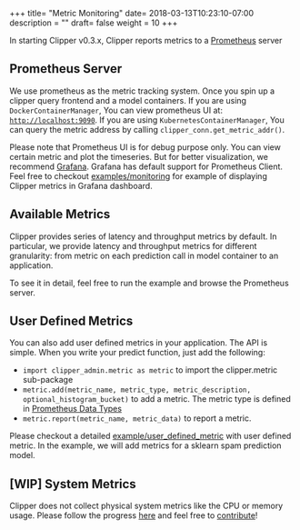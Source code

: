 +++
title= "Metric Monitoring"
date= 2018-03-13T10:23:10-07:00
description = ""
draft= false
weight = 10
+++

In starting Clipper v0.3.x, Clipper reports metrics to a [Prometheus](https://prometheus.io/) server

## Prometheus Server
We use prometheus as the metric tracking system. Once you spin up a clipper query frontend and a model containers.
If you are using `DockerContainerManager`, You can view prometheus UI at: [`http://localhost:9090`](http://localhost:9090).
If you are using `KubernetesContainerManager`, You can query the metric address by calling `clipper_conn.get_metric_addr()`.

Please note that Prometheus UI is for debug purpose only. You can view certain metric and plot the timeseries. But for better visualization, we recommend [Grafana](https://grafana.com/). Grafana has default support for Prometheus Client. Feel free to checkout [examples/monitoring](https://github.com/ucbrise/clipper/tree/develop/examples/monitoring) for example of displaying Clipper metrics in Grafana dashboard.

## Available Metrics
Clipper provides series of latency and throughput metrics by default. In particular, we provide latency and throughput metrics for different granularity: from metric on each prediction call in model container to an application. 

To see it in detail, feel free to run the example and browse the Prometheus server.

## User Defined Metrics
You can also add user defined metrics in your application. The API is simple. When you write your predict function, just add the following:

-  `import clipper_admin.metric as metric` to import the clipper.metric sub-package
-  `metric.add(metric_name, metric_type, metric_description, optional_histogram_bucket)` to add a metric.  The metric type is defined in [Prometheus Data Types](https://prometheus.io/docs/concepts/metric_types/)
- `metric.report(metric_name, metric_data)` to report a metric. 

Please checkout a detailed [example/user_defined_metric](https://github.com/ucbrise/clipper/tree/develop/examples/user_defined_metric) with user defined metric. In the example, we will add metrics for a sklearn spam prediction model. 


## [WIP] System Metrics
Clipper does not collect physical system metrics like the CPU or memory usage. Please follow the progress [here](https://github.com/ucbrise/clipper/issues/421) and feel free to [contribute](/contributing)!
